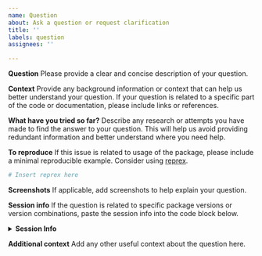 ```yaml
---
name: Question
about: Ask a question or request clarification
title: ''
labels: question
assignees: ''

---
```


**Question**
Please provide a clear and concise description of your question.

**Context**
Provide any background information or context that can help us better
understand your question. If your question is related to a specific part
of the code or documentation, please include links or references.

**What have you tried so far?**
Describe any research or attempts you have made to find the answer to
your question. This will help us avoid providing redundant information
and better understand where you need help.

**To reproduce**
If this issue is related to usage of the package,
please include a minimal reproducible example.
Consider using [reprex](http://reprex.tidyverse.org/).

```r
# Insert reprex here
```

**Screenshots**
If applicable, add screenshots to help explain your question.

**Session info**
If the question is related to specific package versions or version combinations,
paste the session info into the code block below.

<details> <summary><strong>Session Info</strong></summary>

```
# Insert `sessionInfo()` or `devtools::session_info()` output here
```

</details>

**Additional context**
Add any other useful context about the question here.
